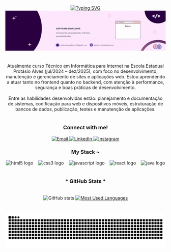 <div align="center">
  <a href="https://git.io/typing-svg">
    <img src="https://readme-typing-svg.demolab.com?font=Fira+Code&weight=500&size=22&pause=1000&color=000000&center=true&vCenter=true&random=false&width=524&lines=Prazer,+Oscar+Ricardo" alt="Typing SVG">
  </a>
</div>


<img align="center" alt="" src="./src/header-gif.gif">

#

<p align="center">
  Atualmente curso Técnico em Informática para Internet na Escola Estadual Protásio Alves (jul/2024 – dez/2025), com foco no desenvolvimento, manutenção e gerenciamento de sites e aplicações web. Estou aprendendo a atuar tanto no frontend quanto no backend, com atenção à performance, segurança e boas práticas de desenvolvimento.
  <br><br>
  Entre as habilidades desenvolvidas estão: planejamento e documentação de sistemas, codificação para web e dispositivos móveis, estruturação de bancos de dados, publicação, testes e manutenção de aplicações.
</p>

#


<h3 align="center">Connect with me!</h3>

<p align="center">
  <a href="mailto:oscar.rsantos@gmail.com">
    <img src="https://img.shields.io/badge/-Email-000?style=for-the-badge&logo=microsoft-outlook&logoColor=FF00F6&color=FFF" alt="Email" />
  </a>
  <a href="https://www.linkedin.com/in/oscarricardo">
    <img src="https://img.shields.io/badge/-LinkedIn-000?style=for-the-badge&logo=linkedin&logoColor=FF00F6&color=FFF" alt="LinkedIn" />
  </a>
  <a href="https://www.instagram.com/oscarricardo">
    <img src="https://img.shields.io/badge/-Instagram-000?style=for-the-badge&logo=instagram&logoColor=FF00F6&color=FFF" alt="Instagram" />
  </a>
</p>

<h3 align="center">My Stack ~</h3>

<div align="center">
  <img src="https://cdn.jsdelivr.net/gh/devicons/devicon/icons/html5/html5-original.svg" height="25" alt="html5 logo" />
  <img width="8" />
  <img src="https://cdn.jsdelivr.net/gh/devicons/devicon/icons/css3/css3-original.svg" height="25" alt="css3 logo" />
  <img width="8" />
  <img src="https://cdn.jsdelivr.net/gh/devicons/devicon/icons/javascript/javascript-plain.svg" height="25" alt="javascript logo" />
  <img width="8" />
  <img src="https://cdn.jsdelivr.net/gh/devicons/devicon/icons/react/react-original.svg" height="25" alt="react logo" />
  <img width="8" />
  <img src="https://cdn.jsdelivr.net/gh/devicons/devicon/icons/java/java-original.svg" height="25" alt="java logo" />
</div>


#

<div style="text-align: center;" align="center">
  <h3>* GitHub Stats *</h3>
  <br>
  <img src="https://github-readme-stats-git-masterrstaa-rickstaa.vercel.app/api?username=oscarsevero&hide_title=true&show_icons=true&include_all_commits=false&count_private=true&line_height=25&hide=issues&bg_color=000&title_color=FF00F6&text_color=FFF&border_radius=3&border_color=36123c&icon_color=FF00F6&theme=jolly" alt="GitHub stats">

  <a href="https://github.com/oscarsevero/github-readme-stats">
    <img src="https://github-readme-stats-git-masterrstaa-rickstaa.vercel.app/api/top-langs/?username=oscarsevero&line_height=10&card_width=290&layout=compact&hide_title=false&count_private=true&langs_count=4&show_icons=true&title_color=FF00F6&hide=html,scss,less&bg_color=000&text_color=8B8B8B&border_radius=3&border_color=561760&count_private=true" alt="Most Used Languages">
  </a>
</div>



#
<p align="center">
  <picture>
    <source media="(prefers-color-scheme: dark)" srcset="https://raw.githubusercontent.com/oscarsevero/oscarsevero/output/github-contribution-grid-snake-dark.svg">
    <source media="(prefers-color-scheme: light)" srcset="https://raw.githubusercontent.com/oscarsevero/oscarsevero/output/github-contribution-grid-snake.svg">
    <img alt="github contribution grid snake animation" src="https://raw.githubusercontent.com/oscarsevero/oscarsevero/output/github-contribution-grid-snake.svg">
  </picture>
</p>

